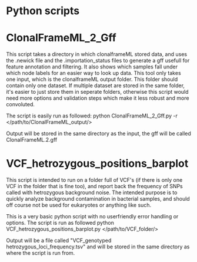 # Python scripts

# ClonalFrameML_2_Gff
This script takes a directory in which clonalframeML stored data, and uses
the .newick file and the .importation_status files to generate a gff usefull for feature annotation
and filtering. It also shows which samples fall under which node labels for an easier way to look up data. 
This tool only takes one input, which is the clonalframeML output folder. This folder should contain only one dataset. 
If multiple dataset are stored in the same folder, it's easier to just store them in seperate folders, 
otherwise this script would need more options and validation steps which make it less robust and more convoluted.

The script is easily run as followed: 
python ClonalFrameML_2_Gff.py -r </path/to/ClonalFrameML_output/>

Output will be stored in the same directory as the input, the gff will be called ClonalFrameML.2.gff

# VCF_hetrozygous_positions_barplot
This script is intended to run on a folder full of VCF's (if there is only one VCF in the folder that is fine too), and 
report back the frequency of SNPs called with hetrozygous background noise. The intended purpose is to quickly analyze 
background contamination in bacterial samples, and should off course not be used for eukaryotes or anything like such.

This is a very basic python script with no userfriendly error handling or options. 
The script is run as followed 
python VCF_hetrozygous_positions_barplot.py </path/to/VCF_folder/>

Output will be a file called "VCF_genotyped hetrozygous_loci_frequency.tsv" and will be stored in the same directory as where the script is run from. 
